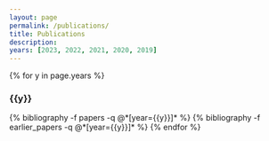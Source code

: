 ```yaml
---
layout: page
permalink: /publications/
title: Publications
description: 
years: [2023, 2022, 2021, 2020, 2019]
---
```


{% for y in page.years %}
  <h3 class="year"><slim>{{y}}</slim></h3>
  {% bibliography -f papers -q @*[year={{y}}]* %}
  {% bibliography -f earlier_papers -q @*[year={{y}}]* %}
{% endfor %}

